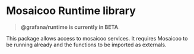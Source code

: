 # Mosaicoo Runtime library

> **@grafana/runtime is currently in BETA**.

This package allows access to mosaicoo services. It requires Mosaicoo to be running already and the functions to be imported as externals.
